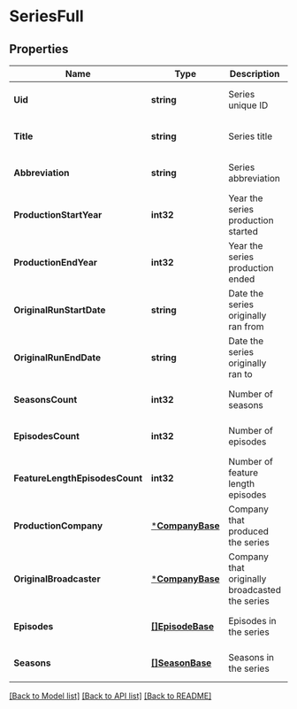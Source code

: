 # SeriesFull

## Properties
Name | Type | Description | Notes
------------ | ------------- | ------------- | -------------
**Uid** | **string** | Series unique ID | [optional] [default to null]
**Title** | **string** | Series title | [optional] [default to null]
**Abbreviation** | **string** | Series abbreviation | [optional] [default to null]
**ProductionStartYear** | **int32** | Year the series production started | [optional] [default to null]
**ProductionEndYear** | **int32** | Year the series production ended | [optional] [default to null]
**OriginalRunStartDate** | **string** | Date the series originally ran from | [optional] [default to null]
**OriginalRunEndDate** | **string** | Date the series originally ran to | [optional] [default to null]
**SeasonsCount** | **int32** | Number of seasons | [optional] [default to null]
**EpisodesCount** | **int32** | Number of episodes | [optional] [default to null]
**FeatureLengthEpisodesCount** | **int32** | Number of feature length episodes | [optional] [default to null]
**ProductionCompany** | [***CompanyBase**](CompanyBase.md) | Company that produced the series | [optional] [default to null]
**OriginalBroadcaster** | [***CompanyBase**](CompanyBase.md) | Company that originally broadcasted the series | [optional] [default to null]
**Episodes** | [**[]EpisodeBase**](EpisodeBase.md) | Episodes in the series | [optional] [default to null]
**Seasons** | [**[]SeasonBase**](SeasonBase.md) | Seasons in the series | [optional] [default to null]

[[Back to Model list]](../README.md#documentation-for-models) [[Back to API list]](../README.md#documentation-for-api-endpoints) [[Back to README]](../README.md)


